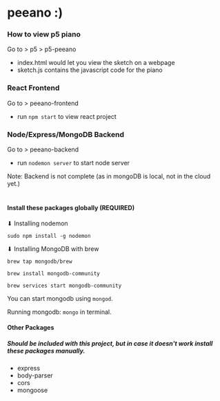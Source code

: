 # peeano :)

### How to view p5 piano
Go to > p5 > p5-peeano 
- index.html would let you view the sketch on a webpage 
- sketch.js contains the javascript code for the piano 

### React Frontend
Go to > peeano-frontend
- run `npm start` to view react project

### Node/Express/MongoDB Backend
Go to > peeano-backend
- run `nodemon server` to start node server

Note: Backend is not complete (as in mongoDB is local, not in the cloud yet.)

# 

#### Install these packages globally (REQUIRED)
⬇ Installing nodemon

`sudo npm install -g nodemon`

⬇ Installing MongoDB with brew

`brew tap mongodb/brew`

`brew install mongodb-community`

`brew services start mongodb-community`

You can start mongodb using `mongod`.

Running mongodb: `mongo` in terminal.

#### Other Packages 
##### Should be included with this project, but in case it doesn't work install these packages manually.
- express
- body-parser
- cors
- mongoose
